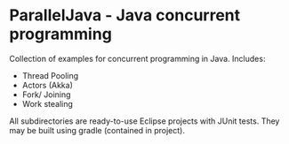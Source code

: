 # ParallelJava - Java concurrent programming
Collection of examples for concurrent programming in Java. Includes:

* Thread Pooling
* Actors (Akka)
* Fork/ Joining
* Work stealing

All subdirectories are ready-to-use Eclipse projects with JUnit tests. They may be built using gradle (contained in project).
